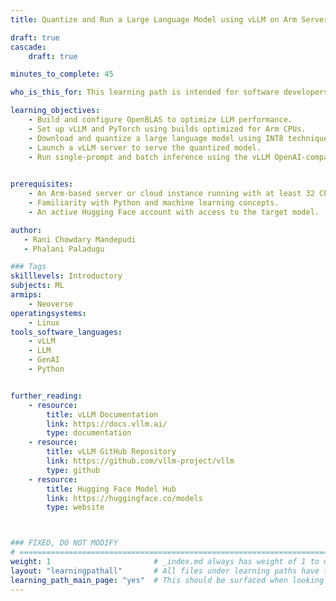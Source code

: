 ```yaml
---
title: Quantize and Run a Large Language Model using vLLM on Arm Servers

draft: true
cascade:
    draft: true

minutes_to_complete: 45

who_is_this_for: This learning path is intended for software developers and AI engineers interested in optimizing and deploying large language models using vLLM on Arm-based servers. It’s ideal for those looking to explore CPU-based inference and model quantization techniques.

learning_objectives:
    - Build and configure OpenBLAS to optimize LLM performance.
    - Set up vLLM and PyTorch using builds optimized for Arm CPUs.
    - Download and quantize a large language model using INT8 techniques.
    - Launch a vLLM server to serve the quantized model.
    - Run single-prompt and batch inference using the vLLM OpenAI-compatible API.

    
prerequisites:
    - An Arm-based server or cloud instance running with at least 32 CPU cores, 64 GB RAM and 32 GB of available disk space.
    - Familiarity with Python and machine learning concepts.
    - An active Hugging Face account with access to the target model.

author: 
   - Rani Chowdary Mandepudi
   - Phalani Paladugu

### Tags
skilllevels: Introductory
subjects: ML
armips:
    - Neoverse
operatingsystems:
    - Linux
tools_software_languages:
    - vLLM
    - LLM
    - GenAI
    - Python


further_reading:
    - resource:
        title: vLLM Documentation
        link: https://docs.vllm.ai/
        type: documentation
    - resource:
        title: vLLM GitHub Repository
        link: https://github.com/vllm-project/vllm
        type: github
    - resource:
        title: Hugging Face Model Hub
        link: https://huggingface.co/models
        type: website



### FIXED, DO NOT MODIFY
# ================================================================================
weight: 1                       # _index.md always has weight of 1 to order correctly
layout: "learningpathall"       # All files under learning paths have this same wrapper
learning_path_main_page: "yes"  # This should be surfaced when looking for related content. Only set for _index.md of learning path content.
---
```

